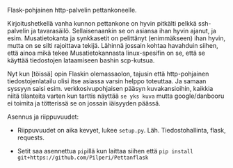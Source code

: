Flask-pohjainen http-palvelin pettankoneelle.

Kirjoitushetkellä vanha kunnon pettankone on hyvin pitkälti pelkkä ssh-palvelin ja tavarasäilö.
Sellaisenaankin se on asiansa ihan hyvin ajanut, ja esim. Musatietokanta ja synkkasetit on pelittänyt
(enimmäkseen) ihan hyvin, mutta on se silti rajoittava tekijä.
Lähinnä jossain kohtaa havahduin siihen, että ainoa mikä tekee Musatietokannasta linux-spesifin
on se, että se käyttää tiedostojen lataamiseen bashin scp-kutsua.

Nyt kun [töissä] opin Flaskin olemassaolon, tajusin että http-pohjainen tiedostojenlatailu
olisi itse asiassa varsin helppo toteuttaa. Ja samaan syssyyn saisi esim. verkkosivupohjaisen pääsyn
kuvakansioihin, kaikkia niitä tilanteita varten kun tarttis näyttää
`se yks kuva` mutta google/danbooru ei toimita ja tötterissä se on jossain iäisyyden päässä.

Asennus ja riippuvuudet:

- Riippuvuudet on aika kevyet, lukee `setup.py`. Läh. Tiedostohallinta, flask, requests.

- Setit saa asennettua `pip`illä kun laittaa siihen että `pip install git+https://github.com/Pilperi/Pettanflask`
